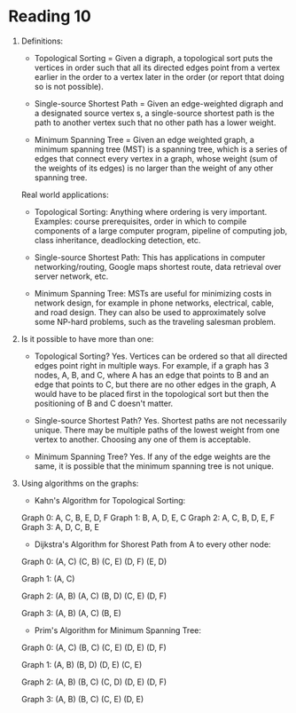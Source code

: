 Reading 10
==========

1. 	Definitions:

	* Topological Sorting = Given a digraph, a topological sort puts the vertices in order such that all its directed edges point from a vertex earlier in the order to a vertex later in the order (or report thtat doing so is not possible).

	* Single-source Shortest Path = Given an edge-weighted digraph and a designated source vertex s, a single-source shortest path is the path to another vertex such that no other path has a lower weight.

	* Minimum Spanning Tree = Given an edge weighted graph, a minimum spanning tree (MST) is a spanning tree, which is a series of edges that connect every vertex in a graph, whose weight (sum of the weights of its edges) is no larger than the weight of any other spanning tree.
  
	Real world applications:

	* Topological Sorting: Anything where ordering is very important. Examples: course prerequisites, order in which to compile components of a large computer program, pipeline of computing job, class inheritance, deadlocking detection, etc.

	* Single-source Shortest Path: This has applications in computer networking/routing, Google maps shortest route, data retrieval over server network, etc.

	* Minimum Spanning Tree: MSTs are useful for minimizing costs in network design, for example in phone networks, electrical, cable, and road design. They can also be used to approximately solve some NP-hard problems, such as the traveling salesman problem.

2. Is it possible to have more than one:

	* Topological Sorting? Yes. Vertices can be ordered so that all directed edges point right in multiple ways. For example, if a graph has 3 nodes, A, B, and C, where A has an edge that points to B and an edge that points to C, but there are no other edges in the graph, A would have to be placed first in the topological sort but then the positioning of B and C doesn't matter.

	* Single-source Shortest Path? Yes. Shortest paths are not necessarily unique. There may be multiple paths of the lowest weight from one vertex to another. Choosing any one of them is acceptable.
	
	* Minimum Spanning Tree? Yes. If any of the edge weights are the same, it is possible that the minimum spanning tree is not unique.

3. Using algorithms on the graphs:

	* Kahn's Algorithm for Topological Sorting:

	Graph 0: A, C, B, E, D, F
	Graph 1: B, A, D, E, C
	Graph 2: A, C, B, D, E, F
	Graph 3: A, D, C, B, E

	* Dijkstra's Algorithm for Shorest Path from A to every other node:

	Graph 0:
	(A, C)
	(C, B)
	(C, E)
	(D, F)
	(E, D)

	Graph 1:
	(A, C)

	Graph 2:
	(A, B)
	(A, C)
	(B, D)
	(C, E)
	(D, F)
	
	Graph 3:
	(A, B)
	(A, C)
	(B, E)
	
	* Prim's Algorithm for Minimum Spanning Tree:

	Graph 0:
	(A, C)
	(B, C)
	(C, E)
	(D, E)
	(D, F)
	
	Graph 1:
	(A, B)
	(B, D)
	(D, E)
	(C, E)
	
	Graph 2:
	(A, B)
	(B, C)
	(C, D)
	(D, E)
	(D, F)

	Graph 3:
	(A, B)
	(B, C)
	(C, E)
	(D, E)

